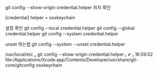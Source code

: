 git config --show-origin credential.helper
위치 확인

[credential]
        helper = osxkeychain


설정 확인
git config --local credential.helper
git config --global credential.helper
git config --system credential.helper


unset 하는법
git config --system --unset credential.helper




 /usr/local/etc  git config --show-origin credential.helper     ✔  16:59:52
file:/Applications/Xcode.app/Contents/Developer/usr/share/git-core/gitconfig	osxkeychain